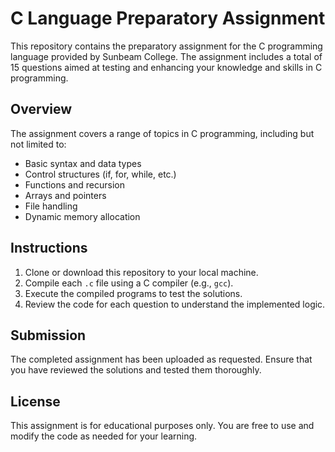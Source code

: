 # C Language Preparatory Assignment

This repository contains the preparatory assignment for the C programming language provided by Sunbeam College. The assignment includes a total of 15 questions aimed at testing and enhancing your knowledge and skills in C programming.

## Overview

The assignment covers a range of topics in C programming, including but not limited to:

- Basic syntax and data types
- Control structures (if, for, while, etc.)
- Functions and recursion
- Arrays and pointers
- File handling
- Dynamic memory allocation

## Instructions

1. Clone or download this repository to your local machine.
2. Compile each `.c` file using a C compiler (e.g., `gcc`).
3. Execute the compiled programs to test the solutions.
4. Review the code for each question to understand the implemented logic.

## Submission

The completed assignment has been uploaded as requested. Ensure that you have reviewed the solutions and tested them thoroughly.

## License

This assignment is for educational purposes only. You are free to use and modify the code as needed for your learning.
